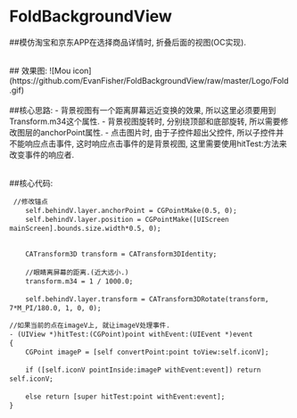 # FoldBackgroundView
##模仿淘宝和京东APP在选择商品详情时, 折叠后面的视图(OC实现).


<br />
## 效果图:
![Mou icon](https://github.com/EvanFisher/FoldBackgroundView/raw/master/Logo/Fold.gif)

<br />
<br />
##核心思路:
- 背景视图有一个距离屏幕远近变换的效果, 所以这里必须要用到Transform.m34这个属性.
- 背景视图旋转时, 分别绕顶部和底部旋转, 所以需要修改图层的anchorPoint属性.
- 点击图片时, 由于子控件超出父控件, 所以子控件并不能响应点击事件, 这时响应点击事件的是背景视图, 这里需要使用hitTest:方法来改变事件的响应者.
<br />
<br />

##核心代码:
```
 //修改锚点
    self.behindV.layer.anchorPoint = CGPointMake(0.5, 0);
    self.behindV.layer.position = CGPointMake([UIScreen mainScreen].bounds.size.width*0.5, 0);

```
```

	CATransform3D transform = CATransform3DIdentity;
        
	//眼睛离屏幕的距离.(近大远小.)
	transform.m34 = 1 / 1000.0;
        
	self.behindV.layer.transform = CATransform3DRotate(transform, 7*M_PI/180.0, 1, 0, 0);
```
```
//如果当前的点在imageV上, 就让imageV处理事件.
- (UIView *)hitTest:(CGPoint)point withEvent:(UIEvent *)event
{
    CGPoint imageP = [self convertPoint:point toView:self.iconV];
    
    if ([self.iconV pointInside:imageP withEvent:event]) return self.iconV;
    
    else return [super hitTest:point withEvent:event];
}

```














